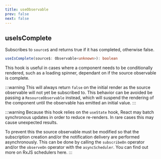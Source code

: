 ```yaml
---
title: useObservable
prev: false
next: false
---
```


## useIsComplete

Subscribes to `source$` and returns true if it has completed, otherwise false.

```ts
useIsComplete(source$: Observable<unknown>): boolean
```

This hook is useful in cases where a component needs to be conditionally rendered, such as a loading spinner, dependant on if the source observable is complete.

:::warning
This will always return `false` on the initial render as the source observable will not yet be subscribed to. This behavior can be avoided be passing a `ResourceObservable` instead, which will suspend the rendering of the component until the observable has emitted an initial value.
:::

:::warning
Because this hook relies on the `useState` hook, React may batch synchronous updates in order to reduce re-renders. In rare cases this may cause unexpected results.

To prevent this the source observable must be modified so that the subscription creation and/or the notification delivery are performed asynchronously. This can be done by calling the `subscribeOn` operator and/or the `observeOn` operator with the `asyncScheduler`. You can find out more on RxJS schedulers here.
:::
